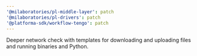 ```yaml
---
'@milaboratories/pl-middle-layer': patch
'@milaboratories/pl-drivers': patch
'@platforma-sdk/workflow-tengo': patch
---
```


Deeper network check with templates for downloading and uploading files and running binaries and Python.
